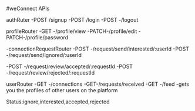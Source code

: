 #weConnect APIs


authRuter
-POST /signup
-POST /login
-POST -/logout

profileRouter
-GET -/profile/view
-PATCH-/profile/edit
-PATCH-/profile/password

-connectionRequestRouter
-POST -/request/send/interested/:userId
-POST -/request/send/ignored/:userId

-POST -/request/review/accepted/:requestId
-POST -/request/review/rejected/:requestId

userRouter
-GET -/connections
-GET-/requests/received
-GET -/feed -gets you the profiles of other users on the platform

Status:ignore,interested,accepted,rejected